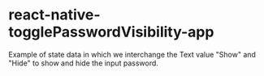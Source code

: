 # react-native-togglePasswordVisibility-app

Example of state data in which we interchange the Text value "Show" and "Hide" to show and hide the input password.
